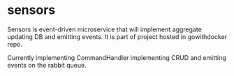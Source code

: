 # sensors
Sensors is event-driven microservice that will implement aggregate updating DB and emitting events. It is part of project hosted in gowithdocker repo. 

Currently implementing CommandHandler implementing CRUD and emitting events on the rabbit queue.
